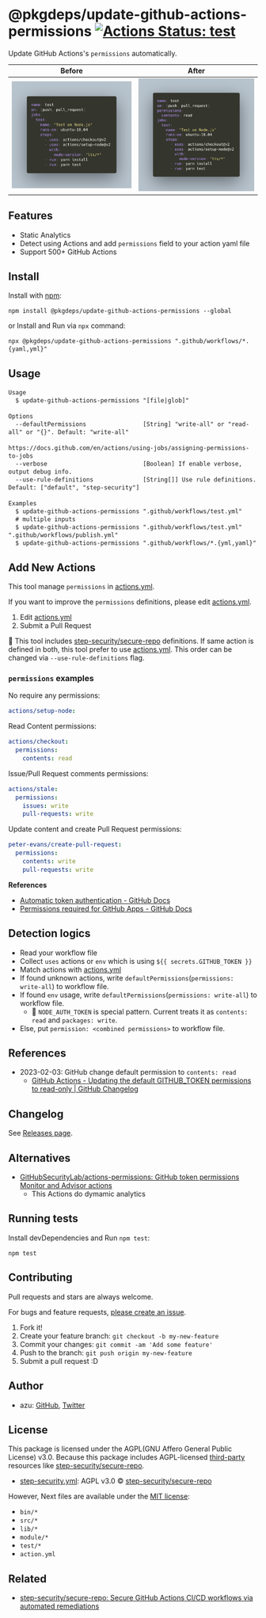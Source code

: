 # @pkgdeps/update-github-actions-permissions [![Actions Status: test](https://github.com/pkgdeps/update-github-actions-permissions/workflows/test/badge.svg)](https://github.com/pkgdeps/update-github-actions-permissions/actions?query=workflow%3A"test")

Update GitHub Actions&#39;s `permissions` automatically.

|                    Before                    |                   After                    |
|:--------------------------------------------:|:------------------------------------------:|
| ![Before: Actions file](docs/img/before.png) | ![After: Actions file](docs/img/after.png) |

## Features

- Static Analytics
- Detect using Actions and add `permissions` field to your action yaml file
- Support 500+ GitHub Actions

## Install

Install with [npm](https://www.npmjs.com/):

    npm install @pkgdeps/update-github-actions-permissions --global

or Install and Run via `npx` command:

    npx @pkgdeps/update-github-actions-permissions ".github/workflows/*.{yaml,yml}"

## Usage

    Usage
      $ update-github-actions-permissions "[file|glob]"
 
    Options
      --defaultPermissions                [String] "write-all" or "read-all" or "{}". Default: "write-all"
                                          https://docs.github.com/en/actions/using-jobs/assigning-permissions-to-jobs
      --verbose                           [Boolean] If enable verbose, output debug info.
      --use-rule-definitions              [String[]] Use rule definitions. Default: ["default", "step-security"]
 
    Examples
      $ update-github-actions-permissions ".github/workflows/test.yml"
      # multiple inputs
      $ update-github-actions-permissions ".github/workflows/test.yml" ".github/workflows/publish.yml" 
      $ update-github-actions-permissions ".github/workflows/*.{yml,yaml}"


## Add New Actions

This tool manage `permissions` in [actions.yml](./actions.yml).

If you want to improve the `permissions` definitions, please edit [actions.yml](./actions.yml).

1. Edit [actions.yml](./actions.yml)
2. Submit a Pull Request


📝 This tool includes [step-security/secure-repo](https://github.com/step-security/secure-repo) definitions.
If same action is defined in both, this tool prefer to use  [actions.yml](./actions.yml).
This order can be changed via `--use-rule-definitions` flag.

### `permissions` examples

No require any permissions:

```yaml
actions/setup-node:
```

Read Content permissions:

```yaml
actions/checkout:
  permissions:
    contents: read
```

Issue/Pull Request comments permissions:


```yaml
actions/stale:
  permissions:
    issues: write
    pull-requests: write
```

Update content and create Pull Request permissions:

```yaml
peter-evans/create-pull-request:
  permissions:
    contents: write
    pull-requests: write
```

**References**

- [Automatic token authentication - GitHub Docs](https://docs.github.com/en/actions/security-guides/automatic-token-authentication#permissions-for-the-github_token)
- [Permissions required for GitHub Apps - GitHub Docs](https://docs.github.com/en/rest/overview/permissions-required-for-github-apps?apiVersion=2022-11-28)

## Detection logics

- Read your workflow file
- Collect `uses` actions or `env` which is using `${{ secrets.GITHUB_TOKEN }}`
- Match actions with [actions.yml](./actions.yml)
- If found unknown actions, write `defaultPermissions`(`permissions: write-all`) to workflow file.
- If found `env` usage, write `defaultPermissions`(`permissions: write-all`) to workflow file.
    - :memo: `NODE_AUTH_TOKEN` is special pattern. Current treats it as `contents: read` and `packages: write`.
- Else, put `permission: <combined permissions>` to workflow file.

## References

- 2023-02-03: GitHub change default permission to `contents: read`
    - [GitHub Actions - Updating the default GITHUB_TOKEN permissions to read-only | GitHub Changelog](https://github.blog/changelog/2023-02-02-github-actions-updating-the-default-github_token-permissions-to-read-only/)

## Changelog

See [Releases page](https://github.com/pkgdeps/update-github-actions-permissions/releases).

## Alternatives

- [GitHubSecurityLab/actions-permissions: GitHub token permissions Monitor and Advisor actions](https://github.com/GitHubSecurityLab/actions-permissions)
  - This Actions do dymamic analytics

## Running tests

Install devDependencies and Run `npm test`:

    npm test

## Contributing

Pull requests and stars are always welcome.

For bugs and feature
requests, [please create an issue](https://github.com/pkgdeps/update-github-actions-permissions/issues).

1. Fork it!
2. Create your feature branch: `git checkout -b my-new-feature`
3. Commit your changes: `git commit -am 'Add some feature'`
4. Push to the branch: `git push origin my-new-feature`
5. Submit a pull request :D

## Author

- azu: [GitHub](https://github.com/azu), [Twitter](https://twitter.com/azu_re)

## License

This package is licensed under the AGPL(GNU Affero General Public License) v3.0.
Because this package includes AGPL-licensed [third-party](third-party/) resources like [step-security/secure-repo](https://github.com/step-security/secure-repo).

- [step-security.yml](third-party/step-security.yml): AGPL v3.0 ©️ [step-security/secure-repo](https://github.com/step-security/secure-repo)

However, Next files are available under the [MIT license](./LICENSE-MIT):

- `bin/*`
- `src/*`
- `lib/*`
- `module/*`
- `test/*`
- `action.yml`

## Related

- [step-security/secure-repo: Secure GitHub Actions CI/CD workflows via automated remediations](https://github.com/step-security/secure-repo)
